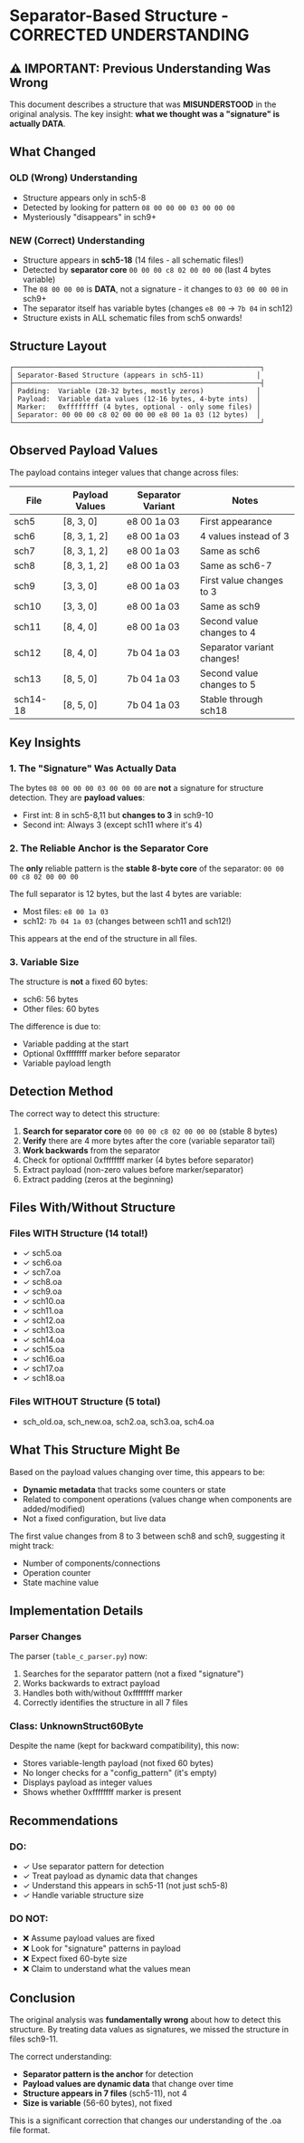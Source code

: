 # Separator-Based Structure - CORRECTED UNDERSTANDING

## ⚠️ IMPORTANT: Previous Understanding Was Wrong

This document describes a structure that was **MISUNDERSTOOD** in the original analysis. The key insight: **what we thought was a "signature" is actually DATA**.

## What Changed

### OLD (Wrong) Understanding
- Structure appears only in sch5-8
- Detected by looking for pattern `08 00 00 00 03 00 00 00`
- Mysteriously "disappears" in sch9+

### NEW (Correct) Understanding  
- Structure appears in **sch5-18** (14 files - all schematic files!)
- Detected by **separator core** `00 00 00 c8 02 00 00 00` (last 4 bytes variable)
- The `08 00 00 00` is **DATA**, not a signature - it changes to `03 00 00 00` in sch9+
- The separator itself has variable bytes (changes `e8 00` → `7b 04` in sch12)
- Structure exists in ALL schematic files from sch5 onwards!

## Structure Layout

```
┌─────────────────────────────────────────────────────────────┐
│ Separator-Based Structure (appears in sch5-11)             │
├─────────────────────────────────────────────────────────────┤
│ Padding:  Variable (28-32 bytes, mostly zeros)             │
│ Payload:  Variable data values (12-16 bytes, 4-byte ints)  │
│ Marker:   0xffffffff (4 bytes, optional - only some files) │
│ Separator: 00 00 00 c8 02 00 00 00 e8 00 1a 03 (12 bytes)  │
└─────────────────────────────────────────────────────────────┘
```

## Observed Payload Values

The payload contains integer values that change across files:

| File    | Payload Values     | Separator Variant | Notes                          |
|---------|--------------------|-------------------|--------------------------------|
| sch5    | [8, 3, 0]          | e8 00 1a 03      | First appearance               |
| sch6    | [8, 3, 1, 2]       | e8 00 1a 03      | 4 values instead of 3          |
| sch7    | [8, 3, 1, 2]       | e8 00 1a 03      | Same as sch6                   |
| sch8    | [8, 3, 1, 2]       | e8 00 1a 03      | Same as sch6-7                 |
| sch9    | [3, 3, 0]          | e8 00 1a 03      | First value changes to 3       |
| sch10   | [3, 3, 0]          | e8 00 1a 03      | Same as sch9                   |
| sch11   | [8, 4, 0]          | e8 00 1a 03      | Second value changes to 4      |
| sch12   | [8, 4, 0]          | 7b 04 1a 03      | Separator variant changes!     |
| sch13   | [8, 5, 0]          | 7b 04 1a 03      | Second value changes to 5      |
| sch14-18| [8, 5, 0]          | 7b 04 1a 03      | Stable through sch18           |

## Key Insights

### 1. The "Signature" Was Actually Data
The bytes `08 00 00 00 03 00 00 00` are **not** a signature for structure detection. They are **payload values**:
- First int: 8 in sch5-8,11 but **changes to 3** in sch9-10
- Second int: Always 3 (except sch11 where it's 4)

### 2. The Reliable Anchor is the Separator Core
The **only** reliable pattern is the **stable 8-byte core** of the separator: `00 00 00 c8 02 00 00 00`

The full separator is 12 bytes, but the last 4 bytes are variable:
- Most files: `e8 00 1a 03`
- sch12: `7b 04 1a 03` (changes between sch11 and sch12!)

This appears at the end of the structure in all files.

### 3. Variable Size
The structure is **not** a fixed 60 bytes:
- sch6: 56 bytes
- Other files: 60 bytes

The difference is due to:
- Variable padding at the start
- Optional 0xffffffff marker before separator
- Variable payload length

## Detection Method

The correct way to detect this structure:

1. **Search for separator core** `00 00 00 c8 02 00 00 00` (stable 8 bytes)
2. **Verify** there are 4 more bytes after the core (variable separator tail)
3. **Work backwards** from the separator
4. Check for optional 0xffffffff marker (4 bytes before separator)
5. Extract payload (non-zero values before marker/separator)
6. Extract padding (zeros at the beginning)

## Files With/Without Structure

### Files WITH Structure (14 total!)
- ✓ sch5.oa
- ✓ sch6.oa
- ✓ sch7.oa
- ✓ sch8.oa
- ✓ sch9.oa
- ✓ sch10.oa
- ✓ sch11.oa
- ✓ sch12.oa
- ✓ sch13.oa
- ✓ sch14.oa
- ✓ sch15.oa
- ✓ sch16.oa
- ✓ sch17.oa
- ✓ sch18.oa

### Files WITHOUT Structure (5 total)
- sch_old.oa, sch_new.oa, sch2.oa, sch3.oa, sch4.oa

## What This Structure Might Be

Based on the payload values changing over time, this appears to be:
- **Dynamic metadata** that tracks some counters or state
- Related to component operations (values change when components are added/modified)
- Not a fixed configuration, but live data

The first value changes from 8 to 3 between sch8 and sch9, suggesting it might track:
- Number of components/connections
- Operation counter
- State machine value

## Implementation Details

### Parser Changes
The parser (`table_c_parser.py`) now:
1. Searches for the separator pattern (not a fixed "signature")
2. Works backwards to extract payload
3. Handles both with/without 0xffffffff marker
4. Correctly identifies the structure in all 7 files

### Class: UnknownStruct60Byte
Despite the name (kept for backward compatibility), this now:
- Stores variable-length payload (not fixed 60 bytes)
- No longer checks for a "config_pattern" (it's empty)
- Displays payload as integer values
- Shows whether 0xffffffff marker is present

## Recommendations

### DO:
- ✓ Use separator pattern for detection
- ✓ Treat payload as dynamic data that changes
- ✓ Understand this appears in sch5-11 (not just sch5-8)
- ✓ Handle variable structure size

### DO NOT:
- ❌ Assume payload values are fixed
- ❌ Look for "signature" patterns in payload
- ❌ Expect fixed 60-byte size
- ❌ Claim to understand what the values mean

## Conclusion

The original analysis was **fundamentally wrong** about how to detect this structure. By treating data values as signatures, we missed the structure in files sch9-11.

The correct understanding:
- **Separator pattern is the anchor** for detection
- **Payload values are dynamic data** that change over time
- **Structure appears in 7 files** (sch5-11), not 4
- **Size is variable** (56-60 bytes), not fixed

This is a significant correction that changes our understanding of the .oa file format.
